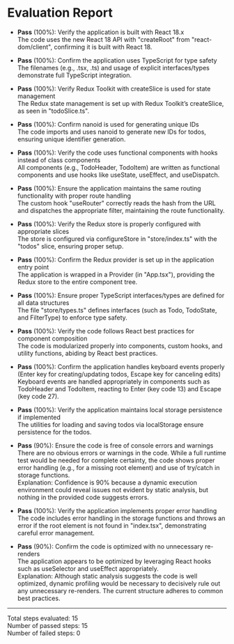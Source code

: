# Evaluation Report

- **Pass** (100%): Verify the application is built with React 18.x  
  The code uses the new React 18 API with "createRoot" from "react-dom/client", confirming it is built with React 18.

- **Pass** (100%): Confirm the application uses TypeScript for type safety  
  The filenames (e.g., .tsx, .ts) and usage of explicit interfaces/types demonstrate full TypeScript integration.

- **Pass** (100%): Verify Redux Toolkit with createSlice is used for state management  
  The Redux state management is set up with Redux Toolkit’s createSlice, as seen in "todoSlice.ts".

- **Pass** (100%): Confirm nanoid is used for generating unique IDs  
  The code imports and uses nanoid to generate new IDs for todos, ensuring unique identifier generation.

- **Pass** (100%): Verify the code uses functional components with hooks instead of class components  
  All components (e.g., TodoHeader, TodoItem) are written as functional components and use hooks like useState, useEffect, and useDispatch.

- **Pass** (100%): Ensure the application maintains the same routing functionality with proper route handling  
  The custom hook "useRouter" correctly reads the hash from the URL and dispatches the appropriate filter, maintaining the route functionality.

- **Pass** (100%): Verify the Redux store is properly configured with appropriate slices  
  The store is configured via configureStore in "store/index.ts" with the "todos" slice, ensuring proper setup.

- **Pass** (100%): Confirm the Redux provider is set up in the application entry point  
  The application is wrapped in a Provider (in "App.tsx"), providing the Redux store to the entire component tree.

- **Pass** (100%): Ensure proper TypeScript interfaces/types are defined for all data structures  
  The file "store/types.ts" defines interfaces (such as Todo, TodoState, and FilterType) to enforce type safety.

- **Pass** (100%): Verify the code follows React best practices for component composition  
  The code is modularized properly into components, custom hooks, and utility functions, abiding by React best practices.

- **Pass** (100%): Confirm the application handles keyboard events properly (Enter key for creating/updating todos, Escape key for canceling edits)  
  Keyboard events are handled appropriately in components such as TodoHeader and TodoItem, reacting to Enter (key code 13) and Escape (key code 27).

- **Pass** (100%): Verify the application maintains local storage persistence if implemented  
  The utilities for loading and saving todos via localStorage ensure persistence for the todos.

- **Pass** (90%): Ensure the code is free of console errors and warnings  
  There are no obvious errors or warnings in the code. While a full runtime test would be needed for complete certainty, the code shows proper error handling (e.g., for a missing root element) and use of try/catch in storage functions.  
  Explanation: Confidence is 90% because a dynamic execution environment could reveal issues not evident by static analysis, but nothing in the provided code suggests errors.

- **Pass** (100%): Verify the application implements proper error handling  
  The code includes error handling in the storage functions and throws an error if the root element is not found in "index.tsx", demonstrating careful error management.

- **Pass** (90%): Confirm the code is optimized with no unnecessary re-renders  
  The application appears to be optimized by leveraging React hooks such as useSelector and useEffect appropriately.  
  Explanation: Although static analysis suggests the code is well optimized, dynamic profiling would be necessary to decisively rule out any unnecessary re-renders. The current structure adheres to common best practices.

---

Total steps evaluated: 15  
Number of passed steps: 15  
Number of failed steps: 0